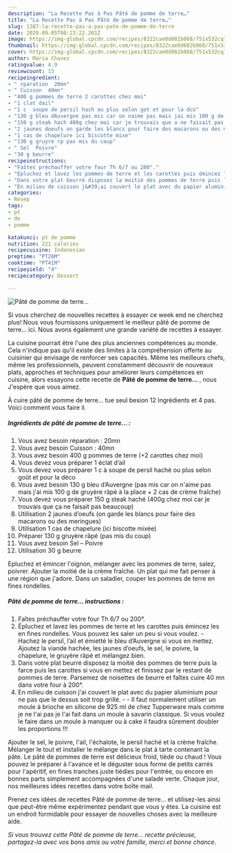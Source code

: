 ```yaml
---
description: "La Recette Pas à Pas Pâté de pomme de terre…"
title: "La Recette Pas à Pas Pâté de pomme de terre…"
slug: 1387-la-recette-pas-a-pas-pate-de-pomme-de-terre
date: 2020-09-05T00:23:22.201Z
image: https://img-global.cpcdn.com/recipes/8322cae0d082b068/751x532cq70/pate-de-pomme-de-terre…-photo-principale-de-la-recette.jpg
thumbnail: https://img-global.cpcdn.com/recipes/8322cae0d082b068/751x532cq70/pate-de-pomme-de-terre…-photo-principale-de-la-recette.jpg
cover: https://img-global.cpcdn.com/recipes/8322cae0d082b068/751x532cq70/pate-de-pomme-de-terre…-photo-principale-de-la-recette.jpg
author: Maria Chavez
ratingvalue: 4.9
reviewcount: 15
recipeingredient:
- " rparation  20mn"
- " Cuisson  40mn"
- "400 g pommes de terre 2 carottes chez moi"
- "1 clat dail"
- "1 c  soupe de persil hach ou plus selon got et pour la dco"
- "130 g bleu dAuvergne pas mis car on naime pas mais jai mis 100 g de gruyre rp  la place  2 cas de crme frache"
- "150 g steak hach 400g chez moi car je trouvais que a ne faisait pas beaucoup"
- "2 jaunes doeufs on garde les blancs pour faire des macarons ou des meringues"
- "1 cas de chapelure ici biscotte mixe"
- "130 g gruyre rp pas mis du coup"
- " Sel  Poivre"
- "30 g beurre"
recipeinstructions:
- "Faîtes préchauffer votre four Th 6/7 ou 200°."
- "Épluchez et lavez les pommes de terre et les carottes puis émincez les en fines rondelles. Vous pouvez les saler un peu si vous voulez. Hachez le persil, l’ail et émietté le bleu d’Auvergne si vous en mettez. Ajoutez la viande hachée, les jaunes d’oeufs, le sel, le poivre, la chapelure, le gruyère râpé et mélangez bien."
- "Dans votre plat beurré disposez la moitié des pommes de terre puis la farce puis les carottes si vous en mettez et finissez par le restant de pommes de terre. Parsemez de noisettes de beurre et faîtes cuire 40 mn dans votre four à 200°."
- "En milieu de cuisson j&#39;ai couvert le plat avec du papier aluminium pour ne pas que le dessus soit trop grillé.   Il faut normalement utiliser un moule à brioche en silicone de 925 ml de chez Tupperware mais comme je ne l&#39;ai pas je l&#39;ai fait dans un moule à savarin classique. Si vous voulez le faire dans un moule à manquer ou à cake il faudra sûrement doubler les proportions !!!"
categories:
- Resep
tags:
- pt
- de
- pomme

katakunci: pt de pomme 
nutrition: 221 calories
recipecuisine: Indonesian
preptime: "PT26M"
cooktime: "PT41M"
recipeyield: "4"
recipecategory: Dessert

---
```



![Pâté de pomme de terre…](https://img-global.cpcdn.com/recipes/8322cae0d082b068/751x532cq70/pate-de-pomme-de-terre…-photo-principale-de-la-recette.jpg)

Si vous cherchez de nouvelles recettes à essayer ce week end ne cherchez plus! Nous vous fournissons uniquement le meilleur pâté de pomme de terre… ici. Nous avons également une grande variété de recettes à essayer.

La cuisine pourrait être l'une des plus anciennes compétences au monde. Cela n'indique pas qu'il existe des limites à la compréhension offerte au cuisinier qui envisage de renforcer ses capacités. Même les meilleurs chefs, même les professionnels, peuvent constamment découvrir de nouveaux plats, approches et techniques pour améliorer leurs compétences en cuisine, alors essayons cette recette de <strong> Pâté de pomme de terre… </strong>, nous J'espère que vous aimez.

<!--inarticleads1-->

À cuire pâté de pomme de terre… tue seul besion 12 Ingrédients et 4 pas. Voici comment vous faire il.

##### Ingrédients de pâté de pomme de terre… :

1. Vous avez besoin  réparation : 20mn
1. Vous avez besoin  Cuisson : 40mn
1. Vous avez besoin 400 g pommes de terre (+2 carottes chez moi)
1. Vous devez vous préparer 1 éclat d’ail
1. Vous devez vous préparer 1 c à soupe de persil haché ou plus selon goût et pour la déco
1. Vous avez besoin 130 g bleu d’Auvergne (pas mis car on n&#39;aime pas mais j&#39;ai mis 100 g de gruyère râpé à la place + 2 cas de crème fraîche)
1. Vous devez vous préparer 150 g steak haché (400g chez moi car je trouvais que ça ne faisait pas beaucoup)
1. Utilisation 2 jaunes d’oeufs (on garde les blancs pour faire des macarons ou des meringues)
1. Utilisation 1 cas de chapelure (ici biscotte mixée)
1. Préparer 130 g gruyère râpé (pas mis du coup)
1. Vous avez besoin  Sel – Poivre
1. Utilisation 30 g beurre


Epluchez et émincer l&#39;oignon, mélanger avec les pommes de terre, salez, poivrer. Ajouter la moitié de la crème fraîche. Un plat qui me fait penser à une région que j&#39;adore. Dans un saladier, couper les pommes de terre en fines rondelles. 

<!--inarticleads2-->

##### Pâté de pomme de terre… instructions :

1. Faîtes préchauffer votre four Th 6/7 ou 200°.
1. Épluchez et lavez les pommes de terre et les carottes puis émincez les en fines rondelles. Vous pouvez les saler un peu si vous voulez. - Hachez le persil, l’ail et émietté le bleu d’Auvergne si vous en mettez. Ajoutez la viande hachée, les jaunes d’oeufs, le sel, le poivre, la chapelure, le gruyère râpé et mélangez bien.
1. Dans votre plat beurré disposez la moitié des pommes de terre puis la farce puis les carottes si vous en mettez et finissez par le restant de pommes de terre. Parsemez de noisettes de beurre et faîtes cuire 40 mn dans votre four à 200°.
1. En milieu de cuisson j&#39;ai couvert le plat avec du papier aluminium pour ne pas que le dessus soit trop grillé.  -  - Il faut normalement utiliser un moule à brioche en silicone de 925 ml de chez Tupperware mais comme je ne l&#39;ai pas je l&#39;ai fait dans un moule à savarin classique. Si vous voulez le faire dans un moule à manquer ou à cake il faudra sûrement doubler les proportions !!!


Ajouter le sel, le poivre, l&#39;ail, l&#39;échalote, le persil haché et la crème fraîche. Mélanger le tout et installer le mélange dans le plat à tarte contenant la pâte. Le pâté de pommes de terre est délicieux froid, tiède ou chaud ! Vous pouvez le préparer à l&#39;avance et le déguster sous forme de petits carrés pour l&#39;apéritif, en fines tranches juste tiédies pour l&#39;entrée, ou encore en bonnes parts simplement accompagnées d&#39;une salade verte. Chaque jour, nos meilleures idées recettes dans votre boîte mail. 

<!--inarticleads1-->

<p>
Prenez ces idées de recettes Pâté de pomme de terre… et utilisez-les ainsi que peut-être même expérimentez pendant que vous y êtes. La cuisine est un endroit formidable pour essayer de nouvelles choses avec la meilleure aide.
</p>

<p>
<i>Si vous trouvez cette Pâté de pomme de terre… recette précieuse, partagez-la avec vos bons amis ou votre famille, merci et bonne chance.</i>
</p>
